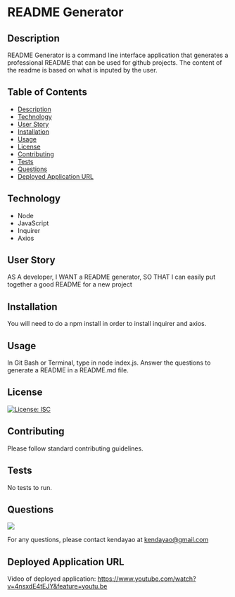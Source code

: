 
# README Generator




## Description


README Generator is a command line interface application that generates a professional README that can be used for github projects. The content of the readme is based on what is inputed by the user.


## Table of Contents

* [Description](#description)
* [Technology](#technology)
* [User Story](#user-story)
* [Installation](#installation)
* [Usage](#usage)
* [License](#license)
* [Contributing](#contributing)
* [Tests](#tests)
* [Questions](#questions)
* [Deployed Application URL](#deployed-application-URL)


## Technology

- Node
- JavaScript
- Inquirer
- Axios


## User Story


AS A developer, I WANT a README generator, SO THAT I can easily put together a good README for a new project


## Installation


You will need to do a npm install in order to install inquirer and axios.


## Usage


In Git Bash or Terminal, type in node index.js. Answer the questions to generate a README in a README.md file.


## License


[![License: ISC](https://img.shields.io/badge/License-ISC-blue.svg)](https://opensource.org/licenses/ISC)


## Contributing


Please follow standard contributing guidelines.


## Tests


No tests to run.


## Questions

![](https://avatars3.githubusercontent.com/u/62568395?v=4)

For any questions, please contact kendayao at kendayao@gmail.com

## Deployed Application URL



Video of deployed application: https://www.youtube.com/watch?v=4nsxdE4tEJY&feature=youtu.be




